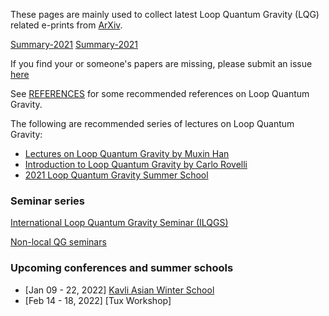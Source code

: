 
These pages are mainly used to collect latest Loop Quantum Gravity (LQG) related e-prints from [ArXiv](arxiv.org).

[Summary-2021]({{site.url}}/all_papers)  [Summary-2021]({{site.url}}/all_papers_2021)

If you find your or someone's papers are missing, please submit an issue [here](https://github.com/lhg285/lqgintro/issues)

See [REFERENCES](https://hamsyn.github.io/LQG-group/reference) for some recommended references on Loop Quantum Gravity.

The following are recommended series of lectures on Loop Quantum Gravity:

- [Lectures on Loop Quantum Gravity by Muxin Han](https://hamsyn.github.io/LQG-group/lecture)
- [Introduction to Loop Quantum Gravity by Carlo Rovelli](https://www.youtube.com/playlist?list=PLwLvxaPjGHxR6zr421tXXlaDGbq8S36Un)
- [2021 Loop Quantum Gravity Summer School](https://sites.google.com/view/lqgonlinesummerschool/home)

### Seminar series

[International Loop Quantum Gravity Seminar (ILQGS)](http://relativity.phys.lsu.edu/ilqgs/)

[Non-local QG seminars](https://qglyon.wordpress.com/seminars/)

### Upcoming conferences and summer schools

- [Jan 09 - 22, 2022] [Kavli Asian Winter School](https://www.icts.res.in/program/KAWS2022)
- [Feb 14 - 18, 2022] [Tux Workshop]